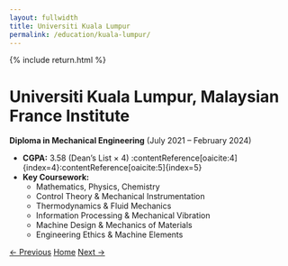 ```yaml
---
layout: fullwidth
title: Universiti Kuala Lumpur
permalink: /education/kuala-lumpur/
---
```


{% include return.html %}

# Universiti Kuala Lumpur, Malaysian France Institute  
**Diploma in Mechanical Engineering** (July 2021 – February 2024)  
- **CGPA:** 3.58 (Dean’s List × 4) :contentReference[oaicite:4]{index=4}:contentReference[oaicite:5]{index=5}  
- **Key Coursework:**  
  - Mathematics, Physics, Chemistry  
  - Control Theory & Mechanical Instrumentation  
  - Thermodynamics & Fluid Mechanics  
  - Information Processing & Mechanical Vibration  
  - Machine Design & Mechanics of Materials  
  - Engineering Ethics & Machine Elements

<footer class="project-footer">
  <a href="/education/ritsumeikan/" class="btn btn-prev">← Previous</a>
  <a href="/"                            class="btn btn-home">Home</a>
  <a href="/education/smk-agama-kedah/" class="btn btn-next">Next →</a>
</footer>
